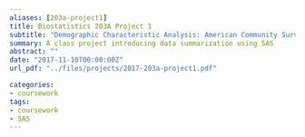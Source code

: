 ```yaml
---
aliases: [203a-project1]
title: Biostatistics 203A Project 1
subtitle: "Demographic Characteristic Analysis: American Community Survey 2010-2014"
summary: A class project introducing data summarization using SAS
abstract: ""
date: "2017-11-10T00:00:00Z"
url_pdf: "../files/projects/2017-203a-project1.pdf"

categories:
- coursework
tags:
- coursework
- SAS
---
```

